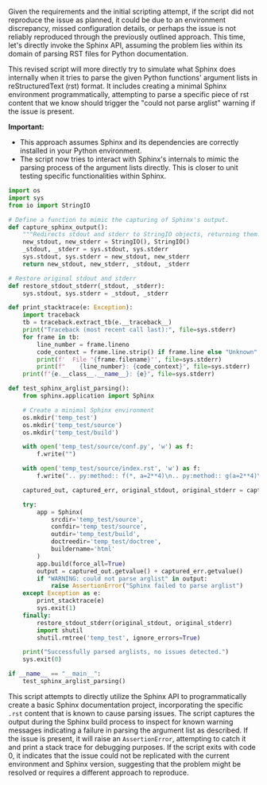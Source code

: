 Given the requirements and the initial scripting attempt, if the script did not reproduce the issue as planned, it could be due to an environment discrepancy, missed configuration details, or perhaps the issue is not reliably reproduced through the previously outlined approach. This time, let's directly invoke the Sphinx API, assuming the problem lies within its domain of parsing RST files for Python documentation.

This revised script will more directly try to simulate what Sphinx does internally when it tries to parse the given Python functions' argument lists in reStructuredText (rst) format. It includes creating a minimal Sphinx environment programmatically, attempting to parse a specific piece of rst content that we know should trigger the "could not parse arglist" warning if the issue is present.

**Important:**
- This approach assumes Sphinx and its dependencies are correctly installed in your Python environment.
- The script now tries to interact with Sphinx's internals to mimic the parsing process of the argument lists directly. This is closer to unit testing specific functionalities within Sphinx.

```python
import os
import sys
from io import StringIO

# Define a function to mimic the capturing of Sphinx's output.
def capture_sphinx_output():
    """Redirects stdout and stderr to StringIO objects, returning them."""
    new_stdout, new_stderr = StringIO(), StringIO()
    _stdout, _stderr = sys.stdout, sys.stderr
    sys.stdout, sys.stderr = new_stdout, new_stderr
    return new_stdout, new_stderr, _stdout, _stderr

# Restore original stdout and stderr
def restore_stdout_stderr(_stdout, _stderr):
    sys.stdout, sys.stderr = _stdout, _stderr

def print_stacktrace(e: Exception):
    import traceback
    tb = traceback.extract_tb(e.__traceback__)
    print("Traceback (most recent call last):", file=sys.stderr)
    for frame in tb:
        line_number = frame.lineno
        code_context = frame.line.strip() if frame.line else "Unknown"
        print(f'  File "{frame.filename}"', file=sys.stderr)
        print(f"    {line_number}: {code_context}", file=sys.stderr)
    print(f"{e.__class__.__name__}: {e}", file=sys.stderr)

def test_sphinx_arglist_parsing():
    from sphinx.application import Sphinx

    # Create a minimal Sphinx environment
    os.mkdir('temp_test')
    os.mkdir('temp_test/source')
    os.mkdir('temp_test/build')

    with open('temp_test/source/conf.py', 'w') as f:
        f.write("")

    with open('temp_test/source/index.rst', 'w') as f:
        f.write(".. py:method:: f(*, a=2**4)\n.. py:method:: g(a=2**4)\n")

    captured_out, captured_err, original_stdout, original_stderr = capture_sphinx_output()

    try:
        app = Sphinx(
            srcdir='temp_test/source',
            confdir='temp_test/source',
            outdir='temp_test/build',
            doctreedir='temp_test/doctree',
            buildername='html'
        )
        app.build(force_all=True)
        output = captured_out.getvalue() + captured_err.getvalue()
        if "WARNING: could not parse arglist" in output:
            raise AssertionError("Sphinx failed to parse arglist")
    except Exception as e:
        print_stacktrace(e)
        sys.exit(1)
    finally:
        restore_stdout_stderr(original_stdout, original_stderr)
        import shutil
        shutil.rmtree('temp_test', ignore_errors=True)

    print("Successfully parsed arglists, no issues detected.")
    sys.exit(0)

if __name__ == "__main__":
    test_sphinx_arglist_parsing()
```

This script attempts to directly utilize the Sphinx API to programmatically create a basic Sphinx documentation project, incorporating the specific `.rst` content that is known to cause parsing issues. The script captures the output during the Sphinx build process to inspect for known warning messages indicating a failure in parsing the argument list as described. If the issue is present, it will raise an `AssertionError`, attempting to catch it and print a stack trace for debugging purposes. If the script exits with code 0, it indicates that the issue could not be replicated with the current environment and Sphinx version, suggesting that the problem might be resolved or requires a different approach to reproduce.
